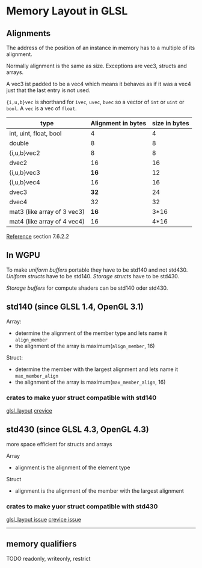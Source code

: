 # Memory Layout in GLSL

## Alignments

The address of the position of an instance in memory has to a multiple of its alignment.

Normally alignment is the same as size. Exceptions are vec3, structs and arrays.

A vec3 ist padded to be a vec4 which means it behaves as if it was a vec4 just that the last entry is not used.

`{i,u,b}vec` is shorthand for `ivec`, `uvec`, `bvec` so a vector of `int` or `uint` or `bool`. A `vec` is a vec of `float`.

| type                        | Alignment in bytes | size in bytes |
| --------------------------- | ------------------ | ------------- |
| int, uint, float, bool      | 4                  | 4             |
| double                      | 8                  | 8             |
| {i,u,b}vec2                 | 8                  | 8             |
| dvec2                       | 16                 | 16            |
| {i,u,b}vec3                 | **16**             | 12            |
| {i,u,b}vec4                 | 16                 | 16            |
| dvec3                       | **32**             | 24            |
| dvec4                       | 32                 | 32            |
| mat3 (like array of 3 vec3) | **16**             | 3*16          |
| mat4 (like array of 4 vec4) | 16                 | 4*16          |

[Reference](https://www.khronos.org/registry/OpenGL/specs/gl/glspec45.core.pdf#page=159) section 7.6.2.2

## In WGPU

To make *uniform buffers* portable they have to be std140 and not std430.
*Uniform structs* have to be std140.
*Storage structs* have to be std430.

*Storage buffers* for compute shaders can be std140 oder std430.

## std140 (since GLSL 1.4, OpenGL 3.1)

Array:

- determine the alignment of the member type and lets name it `align_member`
- the alignment of the array is maximum(`align_member`, 16)

Struct:

- determine the member with the largest alignment and lets name it `max_member_align`
- the alignment of the array is maximum(`max_member_align`, 16)

### crates to make yuor struct compatible with std140

[glsl_layout](https://github.com/rustgd/glsl-layout)
[crevice](https://github.com/LPGhatguy/crevice)

## std430 (since GLSL 4.3, OpenGL 4.3)

more space efficient for structs and arrays

Array

- alignment is the alignment of the element type

Struct

- alignment is the alignment of the member with the largest alignment

### crates to make yuor struct compatible with std430

[glsl_layout issue](https://github.com/rustgd/glsl-layout/issues/9)
[crevice issue](https://github.com/LPGhatguy/crevice/issues/1)

----

## memory qualifiers

TODO readonly, writeonly, restrict
